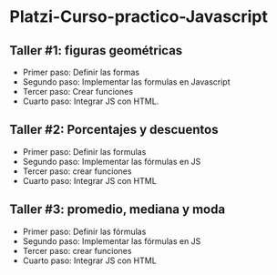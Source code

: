 # Platzi-Curso-practico-Javascript



## Taller #1: figuras geométricas

- Primer paso: Definir las formas
- Segundo paso: Implementar las formulas en Javascript
- Tercer paso: Crear funciones
- Cuarto paso: Integrar JS con HTML.

## Taller #2: Porcentajes y descuentos

- Primer paso: Definir las formulas
- Segundo paso: Implementar las fórmulas en JS
- Tercer paso: crear funciones 
- Cuarto paso: Integrar JS con HTML

## Taller #3: promedio, mediana y moda

- Primer paso: Definir las fórmulas
- Segundo paso: Implementar las fórmulas en JS
- Tercer paso: crear funciones 
- Cuarto paso: Integrar JS con HTML

